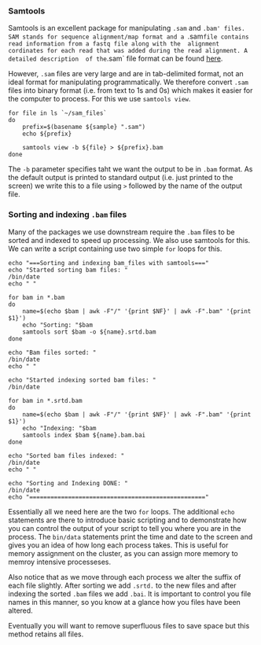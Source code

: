 

### Samtools

Samtools is an excellent package for manipulating `.sam` and `.bam' files. SAM stands for sequence
alignment/map format and a `.sam` file contains read information from a fastq file along with the 
alignment cordinates for each read that was added during the read alignment. A detailed description 
of the `.sam` file format can be found [here](http://samtools.github.io/hts-specs/SAMv1.pdf).

However, `.sam` files are very large and are in tab-delimited format, not an ideal format for 
manipulating programmatically. We therefore convert `.sam` files into binary format (i.e. from text
to 1s and 0s) which makes it easier for the computer to process. For this we use `samtools view`.

    for file in ls `~/sam_files`
    do
        prefix=$(basename ${sample} ".sam")
        echo ${prefix}
  
        samtools view -b ${file} > ${prefix}.bam
    done

The `-b` parameter specifies taht we want the output to be in `.bam` format. As the default output 
is printed to standard output (i.e. just printed to the screen) we write this to a file using `>`
followed by the name of the output file.  

### Sorting and indexing `.bam` files

Many of the packages we use downstream require the `.bam` files to be sorted and indexed to speed up
processing. We also use samtools for this. We can write a script containing use two simple `for` loops 
for this.

    echo "===Sorting and indexing bam_files with samtools==="
    echo "Started sorting bam files: " 
    /bin/date
    echo " "

    for bam in *.bam
    do
        name=$(echo $bam | awk -F"/" '{print $NF}' | awk -F".bam" '{print $1}')
        echo "Sorting: "$bam
        samtools sort $bam -o ${name}.srtd.bam
    done

    echo "Bam files sorted: " 
    /bin/date
    echo " "

    echo "Started indexing sorted bam files: " 
    /bin/date

    for bam in *.srtd.bam
    do
        name=$(echo $bam | awk -F"/" '{print $NF}' | awk -F".bam" '{print $1}')
        echo "Indexing: "$bam
        samtools index $bam ${name}.bam.bai
    done 
    
    echo "Sorted bam files indexed: " 
    /bin/date
    echo " "

    echo "Sorting and Indexing DONE: " 
    /bin/date
    echo "=================================================="

Essentially all we need here are the two `for` loops. The additional `echo` statements are there to
introduce basic scripting and to demonstrate how you can control the output of your script to tell
you where you are in the process. The `bin/data` statements print the time and date to the screen and
gives you an idea of how long each process takes. This is useful for memory assignment on the cluster,
as you can assign more memory to memroy intensive processeses.

Also notice that as we move through each process we alter the suffix of each file slightly. After 
sorting we add `.srtd.` to the new files and after indexing the sorted `.bam` files we add `.bai`. 
It is important to control you file names in this manner, so you know at a glance how you files have 
been altered. 

Eventually you will want to remove superfluous files to save space but this method retains all files.    

